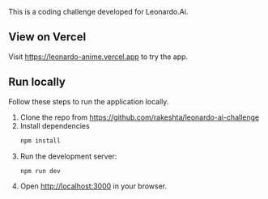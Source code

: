 This is a coding challenge developed for Leonardo.Ai.


## View on Vercel

Visit https://leonardo-anime.vercel.app to try the app.

## Run locally

Follow these steps to run the application locally.

1. Clone the repo from
   https://github.com/rakeshta/leonardo-ai-challenge
2. Install dependencies
   ```bash
   npm install
   ```
3. Run the development server:
   ```bash
   npm run dev
   ```
4. Open [http://localhost:3000](http://localhost:3000) in your browser.

